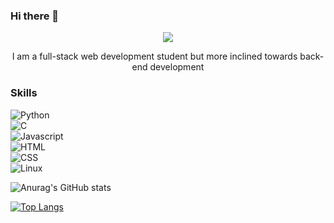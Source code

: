 ### Hi there 👋

<div id="header" align="center">
  <img src="https://media.giphy.com/media/znFOMXuHVkV36qzdbJ/giphy.gif" />
</div>
<p align="center">I am a full-stack web development student but more inclined towards back-end development</p>

### Skills
![Python](https://img.shields.io/badge/Python-3DDC84?style=for-the-badge&logo=python&logoColor=white&labelColor=101010)</br>
![C](https://img.shields.io/badge/C-3DDC84?style=for-the-badge&logo=c&logoColor=white&labelColor=101010)</br>
![Javascript](https://img.shields.io/badge/Javascript-3DDC84?style=for-the-badge&logo=javascript&logoColor=white&labelColor=101010)</br>
![HTML](https://img.shields.io/badge/HTML-3DDC84?style=for-the-badge&logo=html&logoColor=white&labelColor=101010)</br>
![CSS](https://img.shields.io/badge/CSS-3DDC84?style=for-the-badge&logo=css&logoColor=white&labelColor=101010)</br>
![Linux](https://img.shields.io/badge/Linux-3DDC84?style=for-the-badge&logo=linux&logoColor=white&labelColor=101010)</br>

![Anurag's GitHub stats](https://github-readme-stats.vercel.app/api?username=Soria-c&show_icons=true&theme=radical)

[![Top Langs](https://github-readme-stats.vercel.app/api/top-langs/?username=Soria-c&show_icons=true&theme=radical)](https://github.com/anuraghazra/github-readme-stats&show_icons=true&theme=radical)

